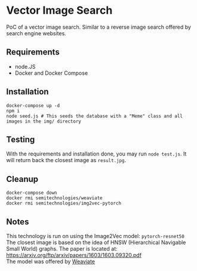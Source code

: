 # Vector Image Search
PoC of a vector image search. Similar to a reverse image search offered by search engine websites.

## Requirements
- node.JS
- Docker and Docker Compose

## Installation
```
docker-compose up -d
npm i
node seed.js # This seeds the database with a "Meme" class and all images in the img/ directory
```

## Testing
With the requirements and installation done, you may run `node test.js`. It will return back the closest image as `result.jpg`.

## Cleanup
```
docker-compose down
docker rmi semitechnologies/weaviate
docker rmi semitechnologies/img2vec-pytorch
```

## Notes
This technology is run on using the Image2Vec model: `pytorch-resnet50` \
The closest image is based on the idea of HNSW (Hierarchical Navigable
Small World) graphs. The paper is located at: https://arxiv.org/ftp/arxiv/papers/1603/1603.09320.pdf \
The model was offered by [Weaviate](https://weaviate.io/)
